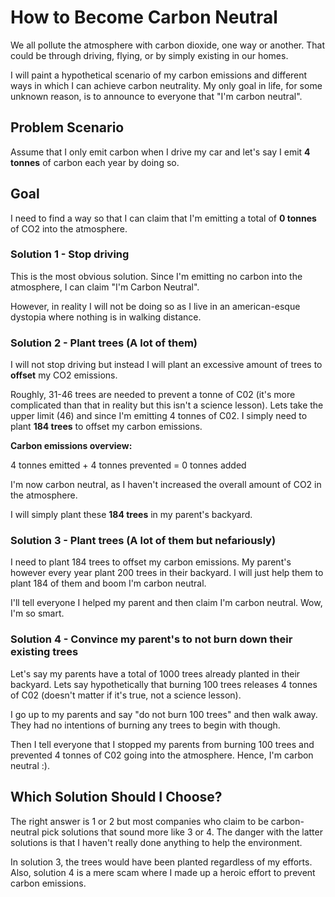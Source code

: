 # How to Become Carbon Neutral

We all pollute the atmosphere with carbon dioxide, one way or another. That could be through driving, flying, or by simply existing in our homes.

I will paint a hypothetical scenario of my carbon emissions and different ways in which I can achieve carbon neutrality. My only goal in life, for some unknown reason, is to announce to everyone that "I'm carbon neutral".

## Problem Scenario

Assume that I only emit carbon when I drive my car and let's say I emit **4 tonnes** of carbon each year by doing so.

## Goal

I need to find a way so that I can claim that I'm emitting a total of **0 tonnes** of CO2 into the atmosphere.

### Solution 1 - Stop driving

This is the most obvious solution. Since I'm emitting no carbon into the atmosphere, I can claim "I'm Carbon Neutral".

However, in reality I will not be doing so as I live in an american-esque dystopia where nothing is in walking distance.

### Solution 2 - Plant trees (A lot of them)

I will not stop driving but instead I will plant an excessive amount of trees to **offset** my CO2 emissions.

Roughly, 31-46 trees are needed to prevent a tonne of C02 (it's more complicated than that in reality but this isn't a science lesson). Lets take the upper limit (46) and since I'm emitting 4 tonnes of C02. I simply need to plant **184 trees** to offset my carbon emissions.

**Carbon emissions overview:**

4 tonnes emitted + 4 tonnes prevented = 0 tonnes added

I'm now carbon neutral, as I haven't increased the overall amount of CO2 in the atmosphere.

I will simply plant these **184 trees** in my parent's backyard.

### Solution 3 - Plant trees (A lot of them but nefariously)

I need to plant 184 trees to offset my carbon emissions. My parent's however every year plant 200 trees in their backyard. I will just help them to plant 184 of them and boom I'm carbon neutral.

I'll tell everyone I helped my parent and then claim I'm carbon neutral. Wow, I'm so smart.

### Solution 4 - Convince my parent's to not burn down their existing trees

Let's say my parents have a total of 1000 trees already planted in their backyard. Lets say hypothetically that burning 100 trees releases 4 tonnes of C02 (doesn't matter if it's true, not a science lesson).

I go up to my parents and say "do not burn 100 trees" and then walk away. They had no intentions of burning any trees to begin with though.

Then I tell everyone that I stopped my parents from burning 100 trees and prevented 4 tonnes of C02 going into the atmosphere. Hence, I'm carbon neutral :).

## Which Solution Should I Choose?

The right answer is 1 or 2 but most companies who claim to be carbon-neutral pick solutions that sound more like 3 or 4. The danger with the latter solutions is that I haven't really done anything to help the environment.

In solution 3, the trees would have been planted regardless of my efforts. Also, solution 4 is a mere scam where I made up a heroic effort to prevent carbon emissions.
